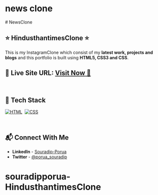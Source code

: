 # news clone
﻿# NewsClone
## ⭐ HindusthantimesClone ⭐

This is my InstagramClone which consist of my **latest work, projects and blogs** and this portfolio is built using **HTML5, CSS3 and  CSS**.

## 📌 **Live Site URL:** <a href="https://souradipporua.github.io/HindusthantimesClone/">**Visit Now** 🚀</a>

<br>

## 📌 Tech Stack

[![HTML](https://img.shields.io/badge/html5%20-%23E34F26.svg?&style=for-the-badge&logo=html5&logoColor=white)](https://github.com/souradipporua)&nbsp;
[![CSS](https://img.shields.io/badge/css3%20-%231572B6.svg?&style=for-the-badge&logo=css3&logoColor=white)](https://github.com/Souradipporua)&nbsp;


<br>

## 📬 Connect With Me

- **LinkedIn** - [Souradip-Porua](https://www.linkedin.com/in/souradip-porua-a49599192/)
- **Twitter** - [@porua_souradip](https://twitter.com/porua_souradip)

# souradipporua-HindusthantimesClone
